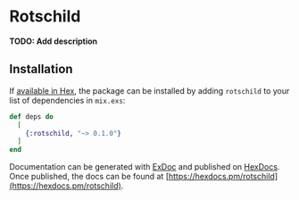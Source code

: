 # Rotschild

**TODO: Add description**

## Installation

If [available in Hex](https://hex.pm/docs/publish), the package can be installed
by adding `rotschild` to your list of dependencies in `mix.exs`:

```elixir
def deps do
  [
    {:rotschild, "~> 0.1.0"}
  ]
end
```

Documentation can be generated with [ExDoc](https://github.com/elixir-lang/ex_doc)
and published on [HexDocs](https://hexdocs.pm). Once published, the docs can
be found at [https://hexdocs.pm/rotschild](https://hexdocs.pm/rotschild).

